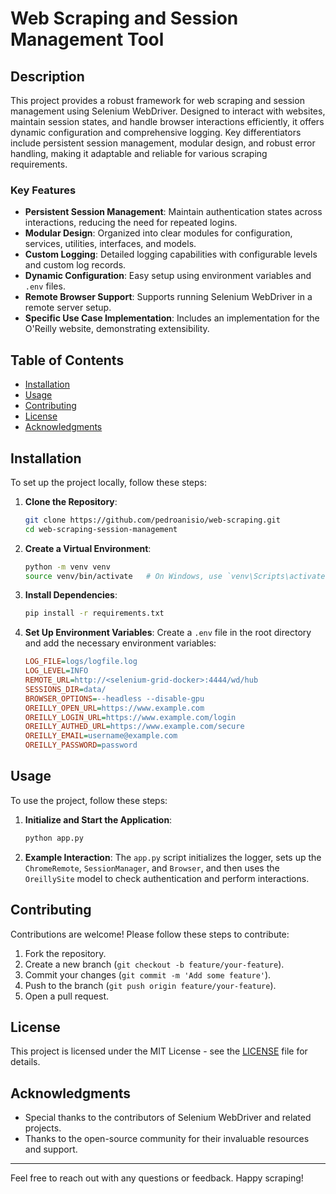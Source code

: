 # Web Scraping and Session Management Tool

## Description
This project provides a robust framework for web scraping and session management using Selenium WebDriver. Designed to interact with websites, maintain session states, and handle browser interactions efficiently, it offers dynamic configuration and comprehensive logging. Key differentiators include persistent session management, modular design, and robust error handling, making it adaptable and reliable for various scraping requirements.

### Key Features
- **Persistent Session Management**: Maintain authentication states across interactions, reducing the need for repeated logins.
- **Modular Design**: Organized into clear modules for configuration, services, utilities, interfaces, and models.
- **Custom Logging**: Detailed logging capabilities with configurable levels and custom log records.
- **Dynamic Configuration**: Easy setup using environment variables and `.env` files.
- **Remote Browser Support**: Supports running Selenium WebDriver in a remote server setup.
- **Specific Use Case Implementation**: Includes an implementation for the O'Reilly website, demonstrating extensibility.

## Table of Contents
- [Installation](#installation)
- [Usage](#usage)
- [Contributing](#contributing)
- [License](#license)
- [Acknowledgments](#acknowledgments)

## Installation
To set up the project locally, follow these steps:

1. **Clone the Repository**:
    ```bash
    git clone https://github.com/pedroanisio/web-scraping.git
    cd web-scraping-session-management
    ```

2. **Create a Virtual Environment**:
    ```bash
    python -m venv venv
    source venv/bin/activate   # On Windows, use `venv\Scripts\activate`
    ```

3. **Install Dependencies**:
    ```bash
    pip install -r requirements.txt
    ```

4. **Set Up Environment Variables**:
    Create a `.env` file in the root directory and add the necessary environment variables:
    ```ini
    LOG_FILE=logs/logfile.log
    LOG_LEVEL=INFO
    REMOTE_URL=http://<selenium-grid-docker>:4444/wd/hub
    SESSIONS_DIR=data/
    BROWSER_OPTIONS=--headless --disable-gpu
    OREILLY_OPEN_URL=https://www.example.com
    OREILLY_LOGIN_URL=https://www.example.com/login
    OREILLY_AUTHED_URL=https://www.example.com/secure
    OREILLY_EMAIL=username@example.com
    OREILLY_PASSWORD=password
    ```

## Usage
To use the project, follow these steps:

1. **Initialize and Start the Application**:
    ```bash
    python app.py
    ```

2. **Example Interaction**:
    The `app.py` script initializes the logger, sets up the `ChromeRemote`, `SessionManager`, and `Browser`, and then uses the `OreillySite` model to check authentication and perform interactions.

## Contributing
Contributions are welcome! Please follow these steps to contribute:

1. Fork the repository.
2. Create a new branch (`git checkout -b feature/your-feature`).
3. Commit your changes (`git commit -m 'Add some feature'`).
4. Push to the branch (`git push origin feature/your-feature`).
5. Open a pull request.

## License
This project is licensed under the MIT License - see the [LICENSE](LICENSE) file for details.

## Acknowledgments
- Special thanks to the contributors of Selenium WebDriver and related projects.
- Thanks to the open-source community for their invaluable resources and support.

---

Feel free to reach out with any questions or feedback. Happy scraping!

